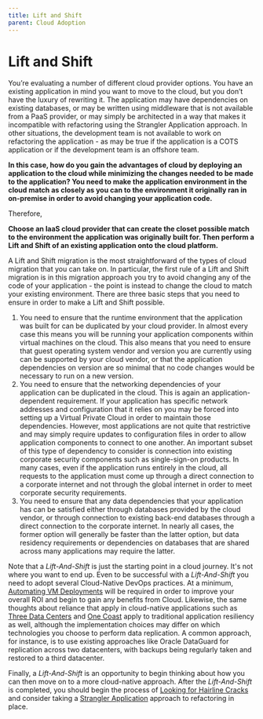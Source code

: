 ```yaml
---
title: Lift and Shift
parent: Cloud Adoption
---
```

# Lift and Shift

You’re evaluating a number of different cloud provider options. You have an existing application in mind you want to move to the cloud, but you don’t have the luxury of rewriting it.  The application may have dependencies on existing databases, or may be written using middleware that is not available from a PaaS provider, or may simply be architected in a way that makes it incompatible with refactoring using the Strangler Application approach.  In other situations, the development team is not available to work on refactoring the application - as may be true if the application is a COTS application or if the development team is an offshore team.

**In this case, how do you gain the advantages of cloud by deploying an application to the cloud while minimizing the changes needed to be made to the application? You need to make the application environment in the cloud match as closely as you can to the environment it originally ran in on-premise in order to avoid changing your application code.**

Therefore,

**Choose an IaaS cloud provider that can create the closet possible match to the environment the application was originally built for. Then perform a Lift and Shift of an existing application onto the cloud platform.**

A Lift and Shift migration is the most straightforward of the types of cloud migration that you can take on.  In particular, the first rule of a Lift and Shift migration is in this migration approach you try to avoid changing any of the code of your application - the point is instead to change the cloud to match your existing environment.    There are three basic steps that you need to ensure in order to make a Lift and Shift possible.

1. You need to ensure that the runtime environment that the application was built for can be duplicated by your cloud provider. In almost every case this means you will be running your application components within virtual machines on the cloud. This also means that you need to ensure that guest operating system vendor and version you are currently using can be supported by your cloud vendor, or that the application dependencies on version are so minimal that no code changes would be necessary to run on a new version.
2. You need to ensure that the networking dependencies of your application can be duplicated in the cloud.  This is again an application-dependent requirement.  If your application has specific network addresses and configuration that it relies on you may be forced into setting up a Virtual Private Cloud in order to maintain those dependencies.  However, most applications are not quite that restrictive and may simply require updates to configuration files in order to allow application components to connect to one another.  An important subset of this type of dependency to consider is connection into existing corporate security components such as single-sign-on products.  In many cases, even if the application runs entirely in the cloud, all requests to the application must come up through a direct connection to a corporate internet and not through the global internet in order to meet corporate security requirements.
3. You need to ensure that any data dependencies that your application has can be satisfied either through databases provided by the cloud vendor, or through connection to existing back-end databases through a direct connection to the corporate internet.  In nearly all cases, the former option will generally be faster than the latter option, but data residency requirements or dependencies on databases that are shared across many applications may require the latter.

Note that a *Lift-And-Shift* is just the starting point in a cloud journey.  It's not where you want to end up.  Even to be successful with a *Lift-And-Shift* you need to adopt several Cloud-Native DevOps practices.  At a minimum, [Automating VM Deployments](../Cloud-Native-DevOps/Automate-Deployment.md) will be required in order to improve your overall ROI and begin to gain any benefits from Cloud. Likewise, the same thoughts about reliance that apply in cloud-native applications such as [Three Data Centers](../Cloud-Native-DevOps/Three-Data-Centers.md) and [One Coast](../Cloud-Native-DevOps/One-Coast.md) apply to traditional application resiliency as well, although the implementation choices may differ on which technologies you choose to perform data replication.  A common approach, for instance, is to use existing approaches like Oracle DataGuard for replication across two datacenters, with backups being regularly taken and restored to a third datacenter.  

Finally, a *Lift-And-Shift* is an opportunity to begin thinking about how you can then move on to a more cloud-native approach.  After the *Lift-And-Shift* is completed, you should begin the process of [Looking for Hairline Cracks](Look-For-Hairline-Cracks.md) and consider taking a [Strangler Application](Strangler-App.md) approach to refactoring in place.


